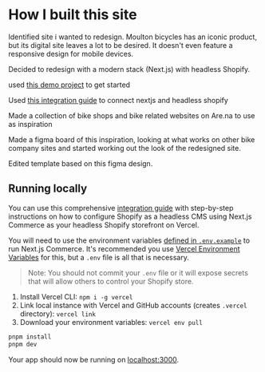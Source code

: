 # How I built this site

Identified site i wanted to redesign. Moulton bicycles has an iconic product, but its digital site leaves a lot to be desired. It doesn't even feature a responsive design for mobile devices.

Decided to redesign with a modern stack (Next.js) with headless Shopify.

used [this demo project](https://github.com/vercel/commerce) to get started

Used [this integration guide](https://vercel.com/docs/integrations/ecommerce/shopify) to connect nextjs and headless shopify

Made a collection of bike shops and bike related websites on Are.na to use as inspiration

Made a figma board of this inspiration, looking at what works on other bike company sites and started working out the look of the redesigned site.

Edited template based on this figma design.

## Running locally

You can use this comprehensive [integration guide](https://vercel.com/docs/integrations/ecommerce/shopify) with step-by-step instructions on how to configure Shopify as a headless CMS using Next.js Commerce as your headless Shopify storefront on Vercel.

You will need to use the environment variables [defined in `.env.example`](.env.example) to run Next.js Commerce. It's recommended you use [Vercel Environment Variables](https://vercel.com/docs/concepts/projects/environment-variables) for this, but a `.env` file is all that is necessary.

> Note: You should not commit your `.env` file or it will expose secrets that will allow others to control your Shopify store.

1. Install Vercel CLI: `npm i -g vercel`
2. Link local instance with Vercel and GitHub accounts (creates `.vercel` directory): `vercel link`
3. Download your environment variables: `vercel env pull`

```bash
pnpm install
pnpm dev
```

Your app should now be running on [localhost:3000](http://localhost:3000/).
